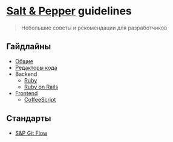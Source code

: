 # [Salt & Pepper](http://saltpepper.ru) guidelines
> Небольшие советы и рекомендации для разработчиков

## Гайдлайны

* [Общие](guides/common.md)
* [Редакторы кода](guides/editors.md)
* Backend
  * [Ruby](guides/ruby.md)
  * [Ruby on Rails](guides/ruby_on_rails.md)
* [Frontend](guides/frontend.md)
  * [CoffeeScript](guides/coffeescript.md)

## Стандарты

* [S&P Git Flow](standarts/gitflow.md)
